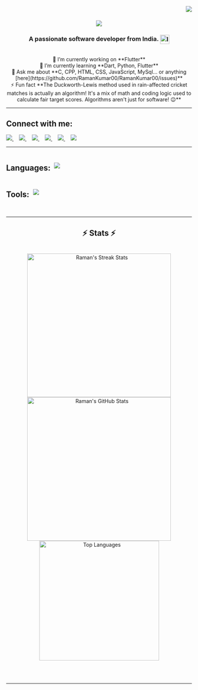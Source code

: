 <img align="right" src="https://visitor-badge.laobi.icu/badge?page_id=RamanKumar00.RamanKumar00" />

<h1 align="center">
    <img src="https://readme-typing-svg.herokuapp.com/?font=Righteous&size=35&center=true&vCenter=true&width=500&height=70&duration=4000&lines=Hi+There!+👋;+I'm+Raman+Kumar!;" />
</h1>

<h3 align="center">
    A passionate software developer from India. 
    <img src="https://upload.wikimedia.org/wikipedia/en/4/41/Flag_of_India.svg" alt="India Flag" width="25" style="vertical-align: middle;" />
</h3>

<br/>

<div align="center">
    🔭 I’m currently working on **Flutter** <br/>
    🌱 I’m currently learning **Dart, Python, Flutter** <br/>
    💬 Ask me about **C, CPP, HTML, CSS, JavaScript, MySql... or anything [here](https://github.com/RamanKumar00/RamanKumar00/issues)** <br/>
    ⚡ Fun fact **The Duckworth-Lewis method used in rain-affected cricket matches is actually an algorithm! It's a mix of math and coding logic used to calculate fair target scores. Algorithms aren't just for software! 😉** <br/>
</div>

<hr/>

<div align="left">
    <h2>Connect with me:</h2>
    <a href="mailto:ramankr7321@gmail.com" style="margin-right: 15px;">
        <img src="https://skillicons.dev/icons?i=gmail" />
    </a>
    <a href="https://www.linkedin.com/in/raman-kumar-b80913282/" target="_blank" style="margin-right: 15px;">
        <img src="https://skillicons.dev/icons?i=linkedin" />
    </a>
    <a href="https://RamanKumar00.github.io" target="_blank" style="margin-right: 15px;">
        <img src="https://skillicons.dev/icons?i=github" /> 
    </a>
    <a href="https://www.instagram.com/__.ramankumar__/" target="_blank" style="margin-right: 15px;">
        <img src="https://skillicons.dev/icons?i=instagram" />
    </a>
    <a href="https://discord.com/channels/939438404251287582/939438404251287584" target="_blank" style="margin-right: 15px;">
        <img src="https://skillicons.dev/icons?i=discord" />
    </a>
    <a href="https://stackoverflow.com/users/28973253/raman-kumar?tab=profile" target="_blank" style="margin-right: 15px;">
        <img src="https://skillicons.dev/icons?i=stackoverflow" />
    </a>
</div>

<hr/>

<div style="display: flex; flex-direction: column; align-items: flex-start; justify-content: flex-start;">
    <div style="display: flex; align-items: center;">
        <h2>Languages:</h2> 
        <img src="https://skillicons.dev/icons?i=c,cpp,dart,flutter,python,html,css,javascript" style="margin-left: 10px;" />
    </div>
    <div style="display: flex; align-items: center;">
        <h2>Tools:</h2> 
        <img src="https://skillicons.dev/icons?i=windows,linux,github,vscode" style="margin-left: 10px;" />
    </div>
</div>

<br/>
<hr/>

<h2 align="center">⚡ Stats ⚡</h2>
<br>
<div align="center">
  
<img width=390 src="https://github-readme-streak-stats.herokuapp.com?user=RamanKumar00&theme=dark&hide_border=true&date_format=M%20j%5B%2C%20Y%5D" alt="Raman's Streak Stats"/>
<img width=390 src="https://github-readme-stats.vercel.app/api?username=RamanKumar00&show_icons=true&theme=dark&hide_border=true&count_private=true" alt="Raman's GitHub Stats" />

<br/>
<img width=325 align="center" src="https://github-readme-stats.vercel.app/api/top-langs/?username=RamanKumar00&layout=compact&theme=dark&hide_border=true&langs_count=8&exclude_repo=github-readme-stats" alt="Top Languages" />
</div>

<br/><br/>
<hr/>
